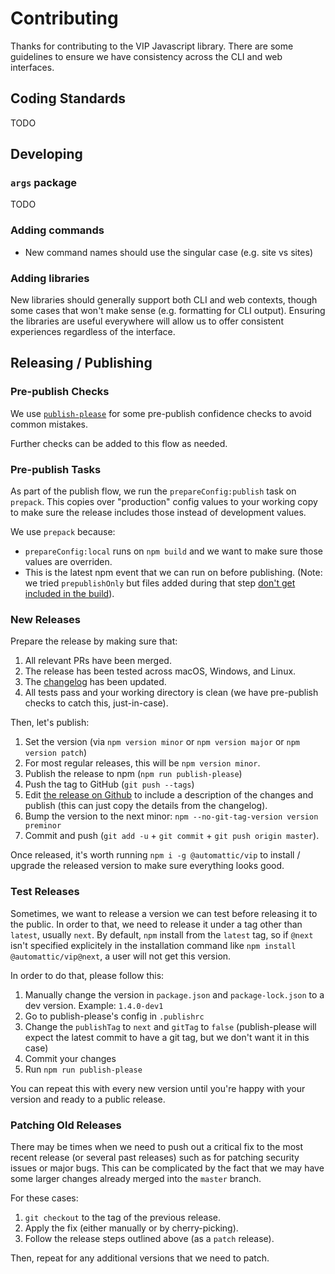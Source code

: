 # Contributing

Thanks for contributing to the VIP Javascript library. There are some guidelines to ensure we have consistency across the CLI and web interfaces.

## Coding Standards

TODO

## Developing

### `args` package

TODO

### Adding commands

* New command names should use the singular case (e.g. site vs sites)

### Adding libraries

New libraries should generally support both CLI and web contexts, though some cases that won't make sense (e.g. formatting for CLI output). Ensuring the libraries are useful everywhere will allow us to offer consistent experiences regardless of the interface.

## Releasing / Publishing

### Pre-publish Checks

We use [`publish-please`](https://github.com/inikulin/publish-please) for some pre-publish confidence checks to avoid common mistakes.

Further checks can be added to this flow as needed.

### Pre-publish Tasks

As part of the publish flow, we run the `prepareConfig:publish` task on `prepack`. This copies over "production" config values to your working copy to make sure the release includes those instead of development values.

We use `prepack` because:

- `prepareConfig:local` runs on `npm build` and we want to make sure those values are overriden.
- This is the latest npm event that we can run on before publishing. (Note: we tried `prepublishOnly` but files added during that step [don't get included in the build](https://github.com/Automattic/vip/commit/c7dabe1b0f73ec9e6e8c05ccff0c41281e4cd5e8)).

### New Releases

Prepare the release by making sure that:

1. All relevant PRs have been merged.
1. The release has been tested across macOS, Windows, and Linux.
1. The [changelog](https://github.com/Automattic/vip/blob/master/README.md#changelog) has been updated.
1. All tests pass and your working directory is clean (we have pre-publish checks to catch this, just-in-case).

Then, let's publish:

1. Set the version (via `npm version minor` or `npm version major` or `npm version patch`)
 1. For most regular releases, this will be `npm version minor`. 
1. Publish the release to npm (`npm run publish-please`)
1. Push the tag to GitHub (`git push --tags`)
1. Edit [the release on Github](https://github.com/Automattic/vip/releases) to include a description of the changes and publish (this can just copy the details from the changelog).
1. Bump the version to the next minor: `npm --no-git-tag-version version preminor`
1. Commit and push (`git add -u` + `git commit` + `git push origin master`).

Once released, it's worth running `npm i -g @automattic/vip` to install / upgrade the released version to make sure everything looks good.

### Test Releases

Sometimes, we want to release a version we can test before releasing it to the public. In order to that, we need to release it under a tag other than `latest`, usually `next`. By default, `npm` install from the `latest` tag, so if `@next` isn't specified explicitely in the installation command like `npm install @automattic/vip@next`, a user will not get this version.

In order to do that, please follow this:

1. Manually change the version in `package.json` and `package-lock.json` to a dev version. Example: `1.4.0-dev1`
2. Go to publish-please's config in `.publishrc`
3. Change the `publishTag` to `next` and `gitTag` to `false` (publish-please will expect the latest commit to have a git tag, but we don't want it in this case)
4. Commit your changes
5. Run `npm run publish-please`

You can repeat this with every new version until you're happy with your version and ready to a public release.

### Patching Old Releases

There may be times when we need to push out a critical fix to the most recent release (or several past releases) such as for patching security issues or major bugs. This can be complicated by the fact that we may have some larger changes already merged into the `master` branch. 

For these cases:

1. `git checkout` to the tag of the previous release.
1. Apply the fix (either manually or by cherry-picking).
1. Follow the release steps outlined above (as a `patch` release).

Then, repeat for any additional versions that we need to patch.
